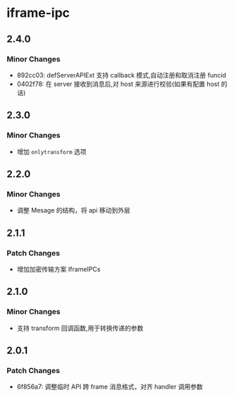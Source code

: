 # iframe-ipc

## 2.4.0

### Minor Changes

- 892cc03: defServerAPIExt 支持 callback 模式,自动注册和取消注册 funcid
- 0402f78: 在 server 接收到消息后,对 host 来源进行校验(如果有配置 host 的话)

## 2.3.0

### Minor Changes

- 增加 `onlytransform` 选项

## 2.2.0

### Minor Changes

- 调整 Mesage 的结构，将 api 移动到外层

## 2.1.1

### Patch Changes

- 增加加密传输方案 IframeIPCs

## 2.1.0

### Minor Changes

- 支持 transform 回调函数,用于转换传递的参数

## 2.0.1

### Patch Changes

- 6f856a7: 调整临时 API 跨 frame 消息格式，对齐 handler 调用参数
